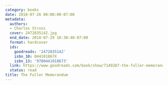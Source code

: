 ```yaml
---
category: books
date: 2018-07-26 00:00:00-07:00
metadata:
  authors:
  - Charles Stross
  cover: 2472835142.jpg
  end_date: 2018-07-29 18:30:48-07:00
  format: hardcover
  ids:
    goodreads: '2472835142'
    isbn_10: 044101867X
    isbn_13: '9780441018673'
  link: https://www.goodreads.com/book/show/7149287-the-fuller-memorandum
  status: read
title: The Fuller Memorandum
---
```

